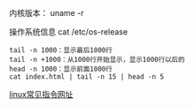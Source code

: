 内核版本：
uname -r

操作系统信息
cat /etc/os-release

```
tail -n 1000：显示最后1000行   
tail -n +1000：从1000行开始显示，显示1000行以后的  
head -n 1000：显示前面1000行
cat index.html | tail -n 15 | head -n 5
```

[linux常见指令网址](https://www.linuxcool.com/)




